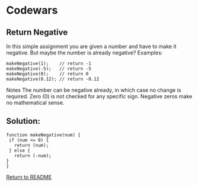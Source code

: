 # Codewars

## Return Negative

In this simple assignment you are given a number and have to make it negative. But maybe the number is already negative?
Examples:
```
makeNegative(1);    // return -1
makeNegative(-5);   // return -5
makeNegative(0);    // return 0
makeNegative(0.12); // return -0.12
```
Notes
The number can be negative already, in which case no change is required.
Zero (0) is not checked for any specific sign. Negative zeros make no mathematical sense.

## Solution:
```
function makeNegative(num) {
 if (num <= 0) {
   return (num);
 } else {
   return (-num);
}
}
```
[Return to README](/README.md)